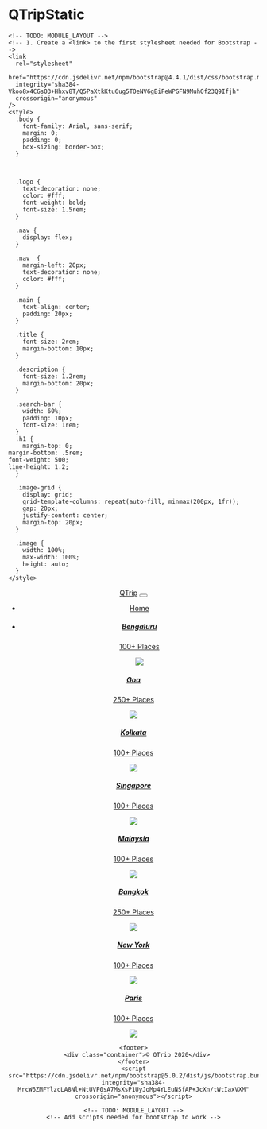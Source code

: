 # QTripStatic<!DOCTYPE html>
<html lang="en">
  <head>
    <meta charset="UTF-8" />
    <meta name="viewport" content="width=device-width, initial-scale=1.0" />
    <title>QTrip</title>
    <link rel="stylesheet" href="css/styles.css" />

    <!-- TODO: MODULE_LAYOUT -->
    <!-- 1. Create a <link> to the first stylesheet needed for Bootstrap -->
    <link
      rel="stylesheet"
      href="https://cdn.jsdelivr.net/npm/bootstrap@4.4.1/dist/css/bootstrap.min.css"
      integrity="sha384-Vkoo8x4CGsO3+Hhxv8T/Q5PaXtkKtu6ug5TOeNV6gBiFeWPGFN9MuhOf23Q9Ifjh"
      crossorigin="anonymous"
    />
    <style>
      .body {
        font-family: Arial, sans-serif;
        margin: 0;
        padding: 0;
        box-sizing: border-box;
      }

      

      .logo {
        text-decoration: none;
        color: #fff;
        font-weight: bold;
        font-size: 1.5rem;
      }

      .nav {
        display: flex;
      }

      .nav  {
        margin-left: 20px;
        text-decoration: none;
        color: #fff;
      }

      .main {
        text-align: center;
        padding: 20px;
      }

      .title {
        font-size: 2rem;
        margin-bottom: 10px;
      }

      .description {
        font-size: 1.2rem;
        margin-bottom: 20px;
      }

      .search-bar {
        width: 60%;
        padding: 10px;
        font-size: 1rem;
      }
      .h1 {
        margin-top: 0;
    margin-bottom: .5rem;
    font-weight: 500;
    line-height: 1.2;
      }

      .image-grid {
        display: grid;
        grid-template-columns: repeat(auto-fill, minmax(200px, 1fr));
        gap: 20px;
        justify-content: center;
        margin-top: 20px;
      }

      .image {
        width: 100%;
        max-width: 100%;
        height: auto;
      }
    </style>
  </head>

  <body>
    <!-- TODO: MODULE_LAYOUT -->
    <header>
      <nav class="navbar navbar-expand-lg navbar-light bg-light ps-3">
        <a class="navbar-brand" href="#">QTrip</a>
        <button
          class="navbar-toggler"
          type="button"
          data-bs-toggle="collapse"
          data-bs-target="#navbarNavDropdown"
          aria-controls="navbarNavDropdown"
          aria-expanded="false"
          aria-label="Toggle navigation"
        >
          <span class="navbar-toggler-icon"></span>
        </button>
        <div class="collapse navbar-collapse" id="navbarNavDropdown">
          <ul class="navbar-nav d-flex justify-content-end w-100">
            <li class="nav-item active">
              <a class="nav-link" href="#">Home</a>
            </li>
            <li class="nav-item">
              <a class="nav-link" href="./pages/adventures/resort/ => {
                
              }"
              
                >Reservations</a
              >
            </li>
          </ul>
        </div>
      </nav>
    </header>
    <!-- 1. Use appropriate css classes on nav element. -->

    <!-- 2. Add child elements as required. -->

    <div class="hero-image d-flex justify-content-center align-items-center text-white flex-column text-center">
        <div class="container">
            <h1>Welcome to QTrip</h1>
            <p class="hero-subheading">
                Explore the world with fantastic places to venture around
            </p>
            <input class="hero-input" placeholder="Search a City">
        </div>
    </div>

    <!-- TODO: MODULE_LAYOUT -->
    <!-- 1. Use appropriate css classes on the hero image container element. -->
    <!-- 2. Add child elements as required. -->

  

    
      <!-- TODO: MODULE_LAYOUT -->
      <div class="container">
        <div class="content text-white">
            <div class="row" id="data"><div class="col-6 col-md-4 col-lg-3 mb-4">
  <a href="pages/adventures/?city=bengaluru" id="bengaluru">
    <div class="tile">
      <div class="tile-text text-center">
        <h5>Bengaluru</h5>
        <p>100+ Places</p>
      </div>
    <img class="img-responsive" src="https://images.pexels.com/photos/3573382/pexels-photo-3573382.jpeg?auto=compress&amp;cs=tinysrgb&amp;dpr=2&amp;h=750&amp;w=1260">
    </div>
  </a>
  </div><div class="col-6 col-md-4 col-lg-3 mb-4">
  <a href="pages/adventures/?city=goa" id="goa">
    <div class="tile">
      <div class="tile-text text-center">
        <h5>Goa</h5>
        <p>250+ Places</p>
      </div>
    <img class="img-responsive" src="https://images.pexels.com/photos/1078983/pexels-photo-1078983.jpeg?auto=compress&amp;cs=tinysrgb&amp;dpr=2&amp;h=750&amp;w=1260">
    </div>
  </a>
  </div><div class="col-6 col-md-4 col-lg-3 mb-4">
  <a href="pages/adventures/?city=kolkata" id="kolkata">
    <div class="tile">
      <div class="tile-text text-center">
        <h5>Kolkata</h5>
        <p>100+ Places</p>
      </div>
    <img class="img-responsive" src="https://images.pexels.com/photos/2524368/pexels-photo-2524368.jpeg?auto=compress&amp;cs=tinysrgb&amp;dpr=2&amp;w=500">
    </div>
  </a>
  </div><div class="col-6 col-md-4 col-lg-3 mb-4">
  <a href="pages/adventures/?city=singapore" id="singapore">
    <div class="tile">
      <div class="tile-text text-center">
        <h5>Singapore</h5>
        <p>100+ Places</p>
      </div>
    <img class="img-responsive" src="https://i.ibb.co/WVL7n8K/singapore.jpg">
    </div>
  </a>
  </div><div class="col-6 col-md-4 col-lg-3 mb-4">
  <a href="pages/adventures/?city=malaysia" id="malaysia">
    <div class="tile">
      <div class="tile-text text-center">
        <h5>Malaysia</h5>
        <p>100+ Places</p>
      </div>
    <img class="img-responsive" src="https://images.pexels.com/photos/2940925/pexels-photo-2940925.jpeg?auto=compress&amp;cs=tinysrgb&amp;dpr=2&amp;w=500">
    </div>
  </a>
  </div><div class="col-6 col-md-4 col-lg-3 mb-4">
  <a href="pages/adventures/?city=bangkok" id="bangkok">
    <div class="tile">
      <div class="tile-text text-center">
        <h5>Bangkok</h5>
        <p>250+ Places</p>
      </div>
    <img class="img-responsive" src="https://images.pexels.com/photos/1682748/pexels-photo-1682748.jpeg?cs=srgb&amp;dl=pexels-ingo-joseph-1682748.jpg&amp;fm=jpg">
    </div>
  </a>
  </div><div class="col-6 col-md-4 col-lg-3 mb-4">
  <a href="pages/adventures/?city=new-york" id="new-york">
    <div class="tile">
      <div class="tile-text text-center">
        <h5>New York</h5>
        <p>100+ Places</p>
      </div>
    <img class="img-responsive" src="https://images.pexels.com/photos/2422588/pexels-photo-2422588.jpeg?auto=compress&amp;cs=tinysrgb&amp;dpr=2&amp;h=750&amp;w=1260">
    </div>
  </a>
  </div><div class="col-6 col-md-4 col-lg-3 mb-4">
  <a href="pages/adventures/?city=paris" id="paris">
    <div class="tile">
      <div class="tile-text text-center">
        <h5>Paris</h5>
        <p>100+ Places</p>
      </div>
    <img class="img-responsive" src="https://images.pexels.com/photos/1461974/pexels-photo-1461974.jpeg?auto=compress&amp;cs=tinysrgb&amp;dpr=2&amp;w=500">
    </div>
  </a>
  </div></div>
        </div>
    </div>
   

    <footer>
      <div class="container">© QTrip 2020</div>
    </footer>
    <script src="https://cdn.jsdelivr.net/npm/bootstrap@5.0.2/dist/js/bootstrap.bundle.min.js" integrity="sha384-MrcW6ZMFYlzcLA8Nl+NtUVF0sA7MsXsP1UyJoMp4YLEuNSfAP+JcXn/tWtIaxVXM" crossorigin="anonymous"></script>

    <!-- TODO: MODULE_LAYOUT -->
    <!-- Add scripts needed for bootstrap to work -->
  </body>
</html>
